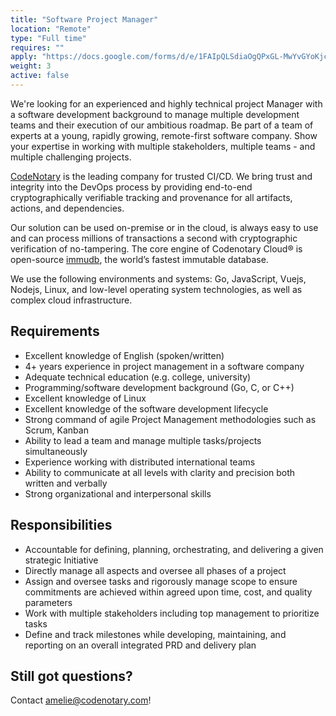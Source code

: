 ```yaml
---
title: "Software Project Manager"
location: "Remote" 
type: "Full time" 
requires: "" 
apply: "https://docs.google.com/forms/d/e/1FAIpQLSdiaOgQPxGL-MwYvGYoKjcRUyTQGGtXsC7PEc4-P42CSeOHtA/viewform?usp=sf_link"
weight: 3
active: false
---
```


We're looking for an experienced and highly technical project Manager with a software development background to
manage multiple development teams and their execution of our ambitious roadmap. Be part of a team of experts at a young, rapidly growing, remote-first software company. Show your expertise in working with multiple stakeholders, multiple teams - and multiple challenging projects.

[CodeNotary](https://codenotary.com/) is the leading company for trusted CI/CD. We bring trust and integrity into the DevOps process by providing end-to-end cryptographically verifiable tracking and provenance for all artifacts, actions, and dependencies.

Our solution can be used on-premise or in the cloud, is always easy to use and can process millions of transactions a second with cryptographic verification of no-tampering. The core engine of Codenotary Cloud® is open-source [immudb](https://codenotary.com/technologies/immudb/), the world’s fastest immutable database.

We use the following environments and systems: Go, JavaScript, Vuejs, Nodejs, Linux, and low-level operating system technologies, as well as complex cloud infrastructure.


## Requirements

- Excellent knowledge of English (spoken/written)
- 4+ years experience in project management in a software company
- Adequate technical education (e.g. college, university)
- Programming/software development background (Go, C, or C++)
- Excellent knowledge of Linux
- Excellent knowledge of the software development lifecycle
- Strong command of agile Project Management methodologies such as Scrum, Kanban
- Ability to lead a team and manage multiple tasks/projects simultaneously
- Experience working with distributed international teams
- Ability to communicate at all levels with clarity and precision both written and verbally
- Strong organizational and interpersonal skills 

## Responsibilities

- Accountable for defining, planning, orchestrating, and delivering a given strategic
Initiative
- Directly manage all aspects and oversee all phases of a project
- Assign and oversee tasks and rigorously manage scope to ensure commitments are achieved within agreed upon time, cost, and quality parameters
- Work with multiple stakeholders including top management to prioritize tasks
- Define and track milestones while developing, maintaining, and reporting on an overall integrated PRD and delivery plan

## Still got questions?

Contact [amelie@codenotary.com](mailto:amelie@codenotary.com?subject=[Hiring][Software-Project-Manager])!
